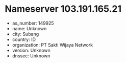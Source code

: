 # Nameserver 103.191.165.21

* as_number: 149925
* name: Unknown
* city: Subang
* country: ID
* organization: PT Sakti Wijaya Network
* version: Unknown
* dnssec: Unknown
